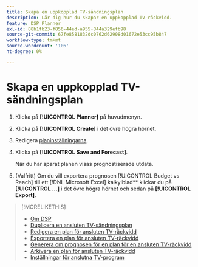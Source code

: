 ```yaml
---
title: Skapa en uppkopplad TV-sändningsplan
description: Lär dig hur du skapar en uppkopplad TV-räckvidd.
feature: DSP Planner
exl-id: 88b1fb23-f856-44ed-a955-844a329efb98
source-git-commit: 67fe8581832dc0762d62908d01672e53cc95b847
workflow-type: tm+mt
source-wordcount: '106'
ht-degree: 0%

---
```


# Skapa en uppkopplad TV-sändningsplan

1. Klicka på **[!UICONTROL Planner]** på huvudmenyn.

1. Klicka på **[!UICONTROL Create]** i det övre högra hörnet.

1. Redigera [planinställningarna](planner-settings.md).

1. Klicka på **[!UICONTROL Save and Forecast]**.

   När du har sparat planen visas prognostiserade utdata.

1. (Valfritt) Om du vill exportera prognosen [!UICONTROL Budget vs Reach] till ett [!DNL Microsoft Excel] kalkylblad** klickar du på **[!UICONTROL ...]** i det övre högra hörnet och sedan på **[!UICONTROL Export]**.

>[!MORELIKETHIS]
>
>* [Om DSP ](planner-about.md)
>* [Duplicera en ansluten TV-sändningsplan](planner-duplicate.md)
>* [Redigera en plan för ansluten TV-räckvidd](planner-edit.md)
>* [Exportera en plan för ansluten TV-räckvidd](planner-export.md)
>* [Generera om prognosen för en plan för en ansluten TV-räckvidd](planner-forecast.md)
>* [Arkivera en plan för ansluten TV-räckvidd](planner-archive.md)
>* [Inställningar för anslutna TV-program ](planner-settings.md)
